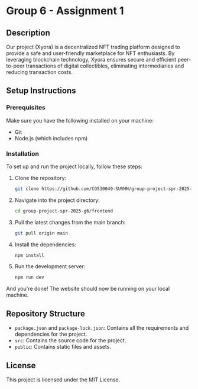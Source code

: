 # Group 6 - Assignment 1

## Description
Our project (Xyora) is a decentralized NFT trading platform designed to provide a safe and user-friendly marketplace for NFT enthusiasts. By leveraging blockchain technology, Xyora ensures secure and efficient peer-to-peer transactions of digital collectibles, eliminating intermediaries and reducing transaction costs.

## Setup Instructions

### Prerequisites
Make sure you have the following installed on your machine:
- Git
- Node.js (which includes npm)

### Installation
To set up and run the project locally, follow these steps:

1. Clone the repository:
    ```sh
    git clone https://github.com/COS30049-SUVHN/group-project-spr-2025-g6.git
    ```

2. Navigate into the project directory:
    ```sh
    cd group-project-spr-2025-g6/frontend
    ```

3. Pull the latest changes from the main branch:
    ```sh
    git pull origin main
    ```

4. Install the dependencies:
    ```sh
    npm install
    ```

5. Run the development server:
    ```sh
    npm run dev
    ```

And you're done! The website should now be running on your local machine.

## Repository Structure
- `package.json` and `package-lock.json`: Contains all the requirements and dependencies for the project.
- `src`: Contains the source code for the project.
- `public`: Contains static files and assets.

## License
This project is licensed under the MIT License.
